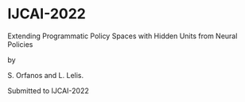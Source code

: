 # IJCAI-2022
Extending Programmatic Policy Spaces with Hidden Units from Neural Policies

by

S. Orfanos and L. Lelis.


Submitted to IJCAI-2022
